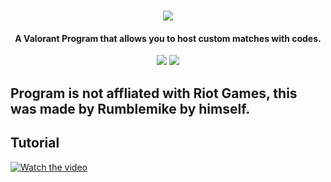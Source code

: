 <h1 align="center">
  <img src="https://cdn.discordapp.com/attachments/748560845230964869/823724315555790848/logowithdisclaimer.png">
  <br>
</h1>

<h4 align="center">A Valorant Program that allows you to host custom matches with codes.</h4>

<p align="center">
  </a>
  <a href="https://twitter.com/rumblemikee"><img src="https://img.shields.io/badge/Twitter-@RumbleMikee-1da1f2.svg?logo=twitter?style=for-the-badge&logo=appveyor"></a>
  <a href="https://twitter.com/Valorleaks"><img src="https://img.shields.io/badge/Twitter-@ValorLeaks-1da1f2.svg?logo=twitter?style=for-the-badge&logo=appveyor"></a>
  
</p>

## Program is not affliated with Riot Games, this was made by Rumblemike by himself.

## Tutorial
[![Watch the video](https://i.imgur.com/IZdPTwQ.png)](https://youtu.be/xsv6ef55dD8)

